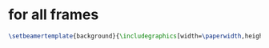 # for all frames
```tex
\setbeamertemplate{background}{\includegraphics[width=\paperwidth,height=\paperheight]{bg-image}}
```